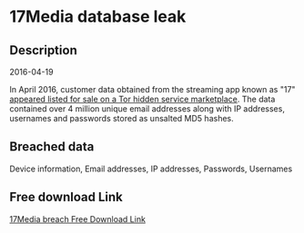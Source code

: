 # 17Media database leak

## Description

2016-04-19

In April 2016, customer data obtained from the streaming app known as &quot;17&quot; <a href="http://motherboard.vice.com/read/another-day-another-hack-millions-of-user-accounts-for-streaming-app-17" target="_blank" rel="noopener">appeared listed for sale on a Tor hidden service marketplace</a>. The data contained over 4 million unique email addresses along with IP addresses, usernames and passwords stored as unsalted MD5 hashes.

## Breached data

Device information, Email addresses, IP addresses, Passwords, Usernames

## Free download Link

[17Media breach Free Download Link](https://link-to.net/1229997/623.1706655866216/dynamic/?r=aHR0cHM6Ly93d3cubWVkaWFmaXJlLmNvbS92aWV3L3ZwdnduUWtmQ08zdFU1MC8xN2FwcC5jby9maWxl)